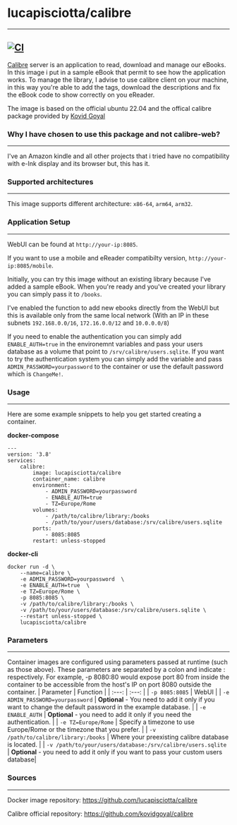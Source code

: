 # lucapisciotta/calibre
------------------------

[![CI](https://github.com/lucapisciotta/laboratory/actions/workflows/main.yml/badge.svg)](https://github.com/lucapisciotta/laboratory/actions/workflows/main.yml)
------------------------
[Calibre](https://github.com/kovidgoyal/calibre) server is an application to read, download and manage our eBooks.
In this image i put in a sample eBook that permit to see how the application works.
To manage the library, I advise to use calibre client on your machine, in this way you're able to add the tags, download the descriptions and fix the eBook code to show correctly on you eReader.

The image is based on the official ubuntu 22.04 and the offical calibre package provided by [Kovid Goyal](https://github.com/kovidgoyal/calibre)

### Why I have chosen to use this package and not calibre-web?
------------------------
I've an Amazon kindle and all other projects that i tried have no compatibility with e-Ink display and its browser but, this has it.

### Supported architectures
------------------------
This image supports different architecture: `x86-64`, `arm64`, `arm32`.

### Application Setup
------------------------
WebUI can be found at `http://your-ip:8085`.

If you want to use a mobile and eReader compatibilty version, `http://your-ip:8085/mobile`.

Initially, you can try this image without an existing library because I've added a sample eBook. When you're ready and you've created your library you can simply pass it to `/books`.

I've enabled the function to add new ebooks directly from the WebUI but this is available only from the same local network (With an IP in these subnets `192.168.0.0/16`, `172.16.0.0/12` and `10.0.0.0/8`)

If you need to enable the authentication you can simply add `ENABLE_AUTH=true` in the environemnt variables and pass your users database as a volume that point to `/srv/calibre/users.sqlite`.
If you want to try the authentication system you can simply add the variable and pass `ADMIN_PASSWORD=yourpassword` to the container or use the default password which is `ChangeMe!`.

### Usage
------------------------
Here are some example snippets to help you get started creating a container.

**docker-compose**
```
---
version: '3.8'
services:
    calibre:
        image: lucapisciotta/calibre
        container_name: calibre
        environment:
            - ADMIN_PASSWORD=yourpassword
            - ENABLE_AUTH=true
            - TZ=Europe/Rome
        volumes:
            - /path/to/calibre/library:/books
            - /path/to/your/users/database:/srv/calibre/users.sqlite
        ports:
            - 8085:8085
        restart: unless-stopped
```
**docker-cli**
```
docker run -d \
    --name=calibre \
    -e ADMIN_PASSWORD=yourpassword  \
    -e ENABLE_AUTH=true  \
    -e TZ=Europe/Rome \
    -p 8085:8085 \
    -v /path/to/calibre/library:/books \
    -v /path/to/your/users/database:/srv/calibre/users.sqlite \
    --restart unless-stopped \
    lucapisciotta/calibre
```
### Parameters
------------------------
Container images are configured using parameters passed at runtime (such as those above). These parameters are separated by a colon and indicate <external>:<internal> respectively. For example, -p 8080:80 would expose port 80 from inside the container to be accessible from the host's IP on port 8080 outside the container.
| Parameter | Function |
| :---: | :---: |
| `-p 8085:8085` | WebUI |
| `-e ADMIN_PASSWORD=yourpassword` | **Optional** - You need to add it only if you want to change the default password in the example database. |
| `-e ENABLE_AUTH` | **Optional** -  you need to add it only if you need the authentication. |
| `-e TZ=Europe/Rome` | Specify a timezone to use Europe/Rome or the timezone that you prefer. |
| `-v /path/to/calibre/library:/books` | Where your preexisting calibre database is located. |
| `-v /path/to/your/users/database:/srv/calibre/users.sqlite` | **Optional** - you need to add it only if you want to pass your custom users database|


### Sources
------------------------
Docker image repository: https://github.com/lucapisciotta/calibre

Calibre official repository: https://github.com/kovidgoyal/calibre
